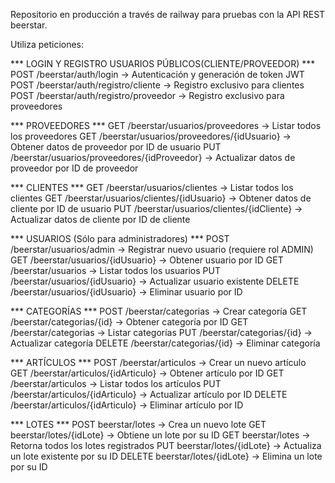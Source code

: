 Repositorio en producción a través de railway para pruebas con la API REST beerstar.

Utiliza peticiones:

*** LOGIN Y REGISTRO USUARIOS PÚBLICOS(CLIENTE/PROVEEDOR) ***
POST /beerstar/auth/login               → Autenticación y generación de token JWT
POST /beerstar/auth/registro/cliente    → Registro exclusivo para clientes
POST /beerstar/auth/registro/proveedor  → Registro exclusivo para proveedores

*** PROVEEDORES ***
GET  /beerstar/usuarios/proveedores                 → Listar todos los proveedores
GET  /beerstar/usuarios/proveedores/{idUsuario}     → Obtener datos de proveedor por ID de usuario
PUT  /beerstar/usuarios/proveedores/{idProveedor}   → Actualizar datos de proveedor por ID de proveedor

*** CLIENTES ***
GET  /beerstar/usuarios/clientes              → Listar todos los clientes
GET  /beerstar/usuarios/clientes/{idUsuario}  → Obtener datos de cliente por ID de usuario
PUT  /beerstar/usuarios/clientes/{idCliente}  → Actualizar datos de cliente por ID de cliente

*** USUARIOS (Sólo para administradores) ***
POST   /beerstar/usuarios/admin         → Registrar nuevo usuario (requiere rol ADMIN)
GET    /beerstar/usuarios/{idUsuario}   → Obtener usuario por ID
GET    /beerstar/usuarios               → Listar todos los usuarios
PUT    /beerstar/usuarios/{idUsuario}   → Actualizar usuario existente
DELETE /beerstar/usuarios/{idUsuario}   → Eliminar usuario por ID

*** CATEGORÍAS ***
POST   /beerstar/categorias        → Crear categoría
GET    /beerstar/categorias/{id}   → Obtener categoría por ID
GET    /beerstar/categorias        → Listar categorías
PUT    /beerstar/categorias/{id}   → Actualizar categoría
DELETE /beerstar/categorias/{id}   → Eliminar categoría

*** ARTÍCULOS ***
POST   /beerstar/articulos                   → Crear un nuevo artículo
GET    /beerstar/articulos/{idArticulo}      → Obtener artículo por ID
GET    /beerstar/articulos                   → Listar todos los artículos
PUT    /beerstar/articulos/{idArticulo}      → Actualizar artículo por ID
DELETE /beerstar/articulos/{idArticulo}      → Eliminar artículo por ID

*** LOTES ***
POST   beerstar/lotes             -> Crea un nuevo lote
GET    beerstar/lotes/{idLote}    -> Obtiene un lote por su ID
GET    beerstar/lotes             -> Retorna todos los lotes registrados
PUT    beerstar/lotes/{idLote}    -> Actualiza un lote existente por su ID
DELETE beerstar/lotes/{idLote}    -> Elimina un lote por su ID

                  
